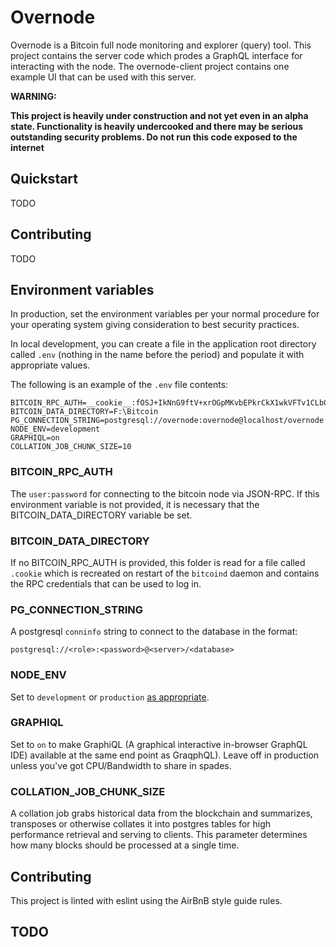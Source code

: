 
# Overnode

Overnode is a Bitcoin full node monitoring and explorer (query) tool.  This project contains the server code which prodes a GraphQL interface for interacting with the node.  The overnode-client project contains one example UI that can be used with this server.

**WARNING:** 

**This project is heavily under construction and not yet even in an alpha state.  Functionality is heavily undercooked and there may be serious outstanding security problems.  Do not run this code exposed to the internet**

## Quickstart

TODO

## Contributing

TODO

## Environment variables
In production, set the environment variables per your normal procedure for your operating system giving consideration to best security practices.

In local development, you can create a file in the application root directory called `.env` (nothing in the name before the period) and populate it with appropriate values.

The following is an example of the `.env` file contents:
```
BITCOIN_RPC_AUTH=__cookie__:fOSJ+IkNnG9ftV+xrOGpMKvbEPkrCkX1wkVFTv1CLb0=
BITCOIN_DATA_DIRECTORY=F:\Bitcoin
PG_CONNECTION_STRING=postgresql://overnode:overnode@localhost/overnode
NODE_ENV=development
GRAPHIQL=on
COLLATION_JOB_CHUNK_SIZE=10
```

### BITCOIN_RPC_AUTH

The `user:password` for connecting to the bitcoin node via JSON-RPC.  If this environment variable is not provided, it is necessary that the BITCOIN_DATA_DIRECTORY variable be set.

### BITCOIN_DATA_DIRECTORY

If no BITCOIN_RPC_AUTH is provided, this folder is read for a file called `.cookie` which is recreated on restart of the `bitcoind` daemon and contains the RPC credentials that can be used to log in.

### PG_CONNECTION_STRING

A postgresql `conninfo` string to connect to the database in the format:

`postgresql://<role>:<password>@<server>/<database>`

### NODE_ENV

Set to `development` or `production` [as appropriate](http://expressjs.com/en/advanced/best-practice-performance.html#set-nodeenv-to-production).

### GRAPHIQL

Set to `on` to make GraphiQL (A graphical interactive in-browser GraphQL IDE) available at the same end point as GraqphQL).  Leave off in production unless you've got CPU/Bandwidth to share in spades.

### COLLATION_JOB_CHUNK_SIZE 

A collation job grabs historical data from the blockchain and summarizes, transposes or otherwise collates it into postgres tables for high performance retrieval and serving to clients.  This parameter determines how many blocks should be processed at a single time.

## Contributing

This project is linted with eslint using the AirBnB style guide rules. 

## TODO